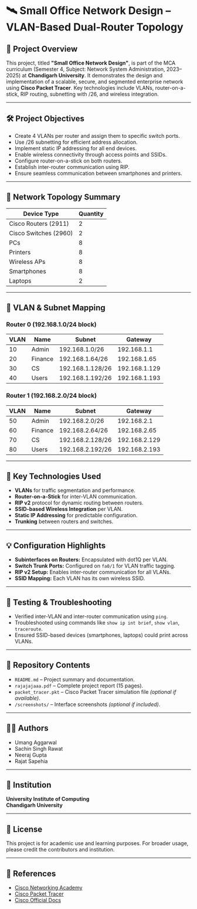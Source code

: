 # 🛰️ Small Office Network Design – VLAN-Based Dual-Router Topology

## 📘 Project Overview

This project, titled **"Small Office Network Design"**, is part of the MCA curriculum (Semester 4, Subject: Network System Administration, 2023–2025) at **Chandigarh University**. It demonstrates the design and implementation of a scalable, secure, and segmented enterprise network using **Cisco Packet Tracer**. Key technologies include VLANs, router-on-a-stick, RIP routing, subnetting with /26, and wireless integration.

---

## 🛠 Project Objectives

- Create 4 VLANs per router and assign them to specific switch ports.
- Use /26 subnetting for efficient address allocation.
- Implement static IP addressing for all end devices.
- Enable wireless connectivity through access points and SSIDs.
- Configure router-on-a-stick on both routers.
- Establish inter-router communication using RIP.
- Ensure seamless communication between smartphones and printers.

---

## 🧩 Network Topology Summary

| Device Type          | Quantity |
|----------------------|----------|
| Cisco Routers (2911) | 2        |
| Cisco Switches (2960)| 2        |
| PCs                  | 8        |
| Printers             | 8        |
| Wireless APs         | 8        |
| Smartphones          | 8        |
| Laptops              | 2        |

---

## 📶 VLAN & Subnet Mapping

### Router 0 (192.168.1.0/24 block)
| VLAN | Name     | Subnet           | Gateway         |
|------|----------|------------------|-----------------|
| 10   | Admin    | 192.168.1.0/26   | 192.168.1.1     |
| 20   | Finance  | 192.168.1.64/26  | 192.168.1.65    |
| 30   | CS       | 192.168.1.128/26 | 192.168.1.129   |
| 40   | Users    | 192.168.1.192/26 | 192.168.1.193   |

### Router 1 (192.168.2.0/24 block)
| VLAN | Name     | Subnet           | Gateway         |
|------|----------|------------------|-----------------|
| 50   | Admin    | 192.168.2.0/26   | 192.168.2.1     |
| 60   | Finance  | 192.168.2.64/26  | 192.168.2.65    |
| 70   | CS       | 192.168.2.128/26 | 192.168.2.129   |
| 80   | Users    | 192.168.2.192/26 | 192.168.2.193   |

---

## 🧠 Key Technologies Used

- **VLANs** for traffic segmentation and performance.
- **Router-on-a-Stick** for inter-VLAN communication.
- **RIP v2** protocol for dynamic routing between routers.
- **SSID-based Wireless Integration** per VLAN.
- **Static IP Addressing** for predictable configuration.
- **Trunking** between routers and switches.

---

## 💡 Configuration Highlights

- **Subinterfaces on Routers:** Encapsulated with dot1Q per VLAN.
- **Switch Trunk Ports:** Configured on `fa0/1` for VLAN traffic tagging.
- **RIP v2 Setup:** Enables inter-router communication for all VLANs.
- **SSID Mapping:** Each VLAN has its own wireless SSID.

---

## 🧪 Testing & Troubleshooting

- Verified inter-VLAN and inter-router communication using `ping`.
- Troubleshooted using commands like `show ip int brief`, `show vlan`, `traceroute`.
- Ensured SSID-based devices (smartphones, laptops) could print across VLANs.

---

## 📂 Repository Contents

- `README.md` – Project summary and documentation.
- `rajajajaaa.pdf` – Complete project report (15 pages).
- `packet_tracer.pkt` – Cisco Packet Tracer simulation file *(optional if available)*.
- `/screenshots/` – Interface screenshots *(optional if included)*.

---

## 🧑‍💻 Authors

- Umang Aggarwal  
- Sachin Singh Rawat  
- Neeraj Gupta  
- Rajat Sapehia 

---

## 🏫 Institution

**University Institute of Computing**  
**Chandigarh University**

---

## 🔐 License

This project is for academic use and learning purposes. For broader usage, please credit the contributors and institution.

---

## 🔗 References

- [Cisco Networking Academy](https://www.netacad.com/)
- [Cisco Packet Tracer](https://www.netacad.com/courses/packet-tracer)
- [Cisco Official Docs](https://www.cisco.com/)
